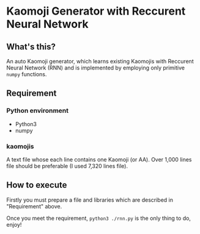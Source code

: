Kaomoji Generator with Reccurent Neural Network 
==========

## What's this? ##
An auto Kaomoji generator, which learns existing Kaomojis with Reccurent Neural Network (RNN) and is implemented by employing only primitive `numpy` functions.

## Requirement ##
### Python environment ###
- Python3
- numpy

### kaomojis ###
A text file whose each line contains one Kaomoji (or AA).
Over 1,000 lines file should be preferable (I used 7,320 lines file).

## How to execute ##
Firstly you must prepare a file and libraries which are described in "Requirement" above.

Once you meet the requirement, `python3 ./rnn.py` is the only thing to do, enjoy!